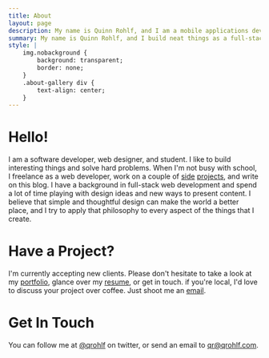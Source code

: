 ```yaml
---
title: About
layout: page
description: My name is Quinn Rohlf, and I am a mobile applications developer, web designer, and student. I like to build interesting things and solve hard problems.
summary: My name is Quinn Rohlf, and I build neat things as a full-stack web developer in Portland, Oregon.
style: |
    img.nobackground {
        background: transparent;
        border: none;
    }
    .about-gallery div {
        text-align: center;
    }
---
```

# Hello!
I am a software developer, web designer, and student. I like to build interesting things and solve hard problems. When I'm not busy with school, I freelance as a web developer, work on a couple of [side](https://github.com/qrohlf/Lisst) [projects](https://github.com/qrohlf/rockthang), and write on this blog. I have a background in full-stack web development and spend a lot of time playing with design ideas and new ways to present content. I believe that simple and thoughtful design can make the world a better place, and I try to apply that philosophy to every aspect of the things that I create.

# Have a Project?
I'm currently accepting new clients. Please don't hesitate to take a look at my [portfolio](/projects), glance over my [resume](http://resume.qrohlf.com), or get in touch. if you're local, I'd love to discuss your project over coffee. Just shoot me an [email](mailto:qr@qrohlf.com).

# Get In Touch
You can follow me at [@qrohlf](https://twitter.com/qrohlf) on twitter, or send an email to [qr@qrohlf.com](mailto:qr@qrohlf.com). 
